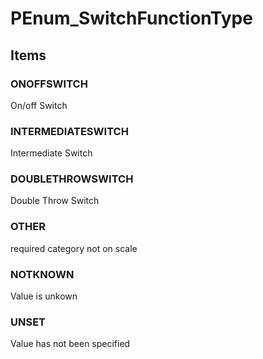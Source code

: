 # PEnum_SwitchFunctionType

## Items

### ONOFFSWITCH
On/off Switch

### INTERMEDIATESWITCH
Intermediate Switch

### DOUBLETHROWSWITCH
Double Throw Switch

### OTHER
required category not on scale

### NOTKNOWN
Value is unkown

### UNSET
Value has not been specified

